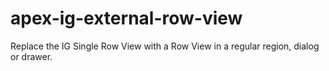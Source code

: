 # apex-ig-external-row-view
Replace the IG Single Row View with a Row View in a regular region, dialog or drawer.
